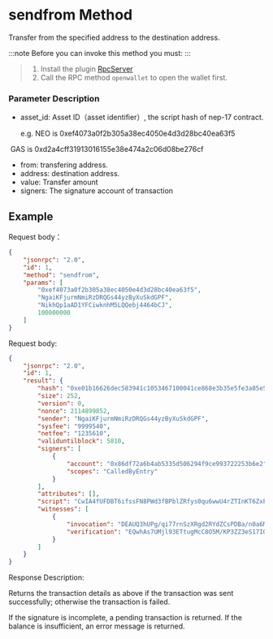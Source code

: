 ﻿# sendfrom Method

Transfer from the specified address to the destination address.

:::note
 Before you can invoke this method you must:
:::
>
> 1. Install the plugin [RpcServer](https://github.com/neo-project/neo-modules/releases) 
> 2. Call the RPC method `openwallet` to open the wallet first.

### Parameter Description

* asset_id: Asset ID（asset identifier）, the script hash of nep-17 contract.

  e.g. NEO is 0xef4073a0f2b305a38ec4050e4d3d28bc40ea63f5

​        GAS is 0xd2a4cff31913016155e38e474a2c06d08be276cf
* from: transfering address.
* address: destination address.
* value: Transfer amount
* signers: The signature account of transaction

## Example

Request body：

```json
{
    "jsonrpc": "2.0",
    "id": 1,
    "method": "sendfrom",
    "params": [
        "0xef4073a0f2b305a38ec4050e4d3d28bc40ea63f5",
        "NgaiKFjurmNmiRzDRQGs44yzByXuSkdGPF",
        "NikhQp1aAD1YFCiwknhM5LQQebj4464bCJ",
        100000000
    ]
}
```

Request body:

```json
{
    "jsonrpc": "2.0",
    "id": 1,
    "result": {
        "hash": "0xe01b16626dec583941c1053467100041ce868e3b35e5fe3a85e530792cc9149d",
        "size": 252,
        "version": 0,
        "nonce": 2114899852,
        "sender": "NgaiKFjurmNmiRzDRQGs44yzByXuSkdGPF",
        "sysfee": "9999540",
        "netfee": "1235610",
        "validuntilblock": 5810,
        "signers": [
            {
                "account": "0x86df72a6b4ab5335d506294f9ce993722253b6e2",
                "scopes": "CalledByEntry"
            }
        ],
        "attributes": [],
        "script": "CwIA4fUFDBT6ifssFN8PWd3fBPblZRfys0qu6wwU4rZTInKT6ZxPKQbVNVOrtKZy34YUwB8MCHRyYW5zZmVyDBQos62rcmn5whgds8t0Hr9VGTDicEFifVtSOQ==",
        "witnesses": [
            {
                "invocation": "DEAUQ3hUPg/qi77rnSzXRgd2RYdZCsPDBa/n0a6M+sCsOpC/YyLPeeoqcVNAyh73qpocOqdX1tnGeizh+C8cXoK0",
                "verification": "EQwhAs7UMjl93ETtugMcC8O5M/KP3ZZ3eS17IObANt2qrPHiEQtBE43vrw=="
            }
        ]
    }
}
```

Response Description:

Returns the transaction details as above if the transaction was sent successfully; otherwise the transaction is failed.

If the signature is incomplete, a pending transaction is returned. If the balance is insufficient, an error message is returned.
